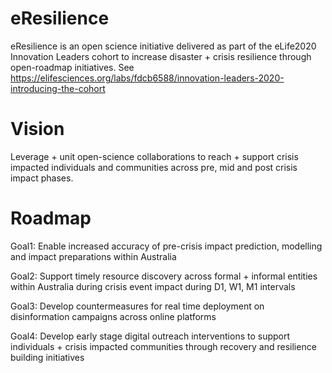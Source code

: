 # eResilience
eResilience is an open science initiative delivered as part of the eLife2020 Innovation Leaders cohort to increase disaster + crisis resilience through open-roadmap initiatives. See https://elifesciences.org/labs/fdcb6588/innovation-leaders-2020-introducing-the-cohort

# Vision
Leverage + unit open-science collaborations to reach + support crisis impacted individuals and communities across pre, mid and post crisis impact phases.

# Roadmap

Goal1:
Enable increased accuracy of pre-crisis impact prediction, modelling and impact preparations within Australia

Goal2:
Support timely resource discovery across formal + informal entities within Australia during crisis event impact during D1, W1, M1 intervals

Goal3:
Develop countermeasures for real time deployment on disinformation campaigns across online platforms

Goal4:
Develop early stage digital outreach interventions to support individuals + crisis impacted communities through recovery and resilience building initiatives
